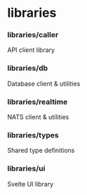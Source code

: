 # libraries

### libraries/caller
API client library

### libraries/db
Database client & utilities

### libraries/realtime
NATS client & utilities

### libraries/types
Shared type definitions

### libraries/ui
Svelte UI library